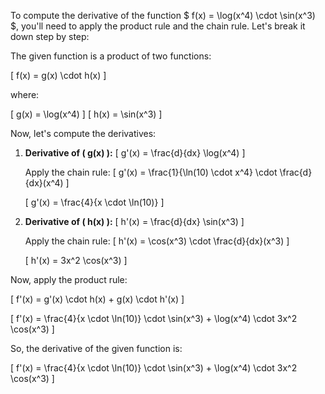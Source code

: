 


To compute the derivative of the function $ f(x) = \log(x^4) \cdot \sin(x^3) $, you'll need to apply the product rule and the chain rule. Let's break it down step by step:

The given function is a product of two functions:

\[ f(x) = g(x) \cdot h(x) \]

where:

\[ g(x) = \log(x^4) \]
\[ h(x) = \sin(x^3) \]

Now, let's compute the derivatives:

1. **Derivative of \( g(x) \):**
   \[ g'(x) = \frac{d}{dx} \log(x^4) \]

   Apply the chain rule:
   \[ g'(x) = \frac{1}{\ln(10) \cdot x^4} \cdot \frac{d}{dx}(x^4) \]

   \[ g'(x) = \frac{4}{x \cdot \ln(10)} \]

2. **Derivative of \( h(x) \):**
   \[ h'(x) = \frac{d}{dx} \sin(x^3) \]

   Apply the chain rule:
   \[ h'(x) = \cos(x^3) \cdot \frac{d}{dx}(x^3) \]

   \[ h'(x) = 3x^2 \cos(x^3) \]

Now, apply the product rule:

\[ f'(x) = g'(x) \cdot h(x) + g(x) \cdot h'(x) \]

\[ f'(x) = \frac{4}{x \cdot \ln(10)} \cdot \sin(x^3) + \log(x^4) \cdot 3x^2 \cos(x^3) \]

So, the derivative of the given function is:

\[ f'(x) = \frac{4}{x \cdot \ln(10)} \cdot \sin(x^3) + \log(x^4) \cdot 3x^2 \cos(x^3) \]
